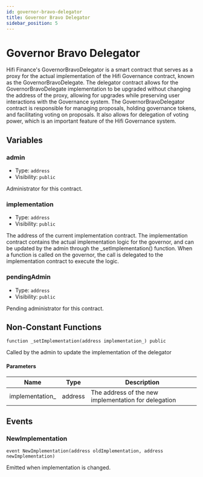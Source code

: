 ```yaml
---
id: governor-bravo-delegator
title: Governor Bravo Delegator
sidebar_position: 5
---
```


# Governor Bravo Delegator

Hifi Finance's GovernorBravoDelegator is a smart contract that serves as a proxy for the actual implementation of the Hifi Governance contract, known as the GovernorBravoDelegate. The delegator contract allows for the GovernorBravoDelegate implementation to be upgraded without changing the address of the proxy, allowing for upgrades while preserving user interactions with the Governance system. The GovernorBravoDelegator contract is responsible for managing proposals, holding governance tokens, and facilitating voting on proposals. It also allows for delegation of voting power, which is an important feature of the Hifi Governance system.

## Variables

### admin

- Type: `address`
- Visibility: `public`

Administrator for this contract.


### implementation

- Type: `address`
- Visibility: `public`

The address of the current implementation contract. The implementation contract contains the actual implementation logic for the governor, and can be updated by the admin through the _setImplementation() function. When a function is called on the governor, the call is delegated to the implementation contract to execute the logic.

### pendingAdmin

- Type: `address`
- Visibility: `public`

Pending administrator for this contract.

## Non-Constant Functions

```solidity
function _setImplementation(address implementation_) public
```

Called by the admin to update the implementation of the delegator

#### Parameters

| Name | Type | Description |
| ---- | ---- | ----------- |
| implementation_ | address | The address of the new implementation for delegation |

## Events

### NewImplementation

```solidity
event NewImplementation(address oldImplementation, address newImplementation)
```

Emitted when implementation is changed.